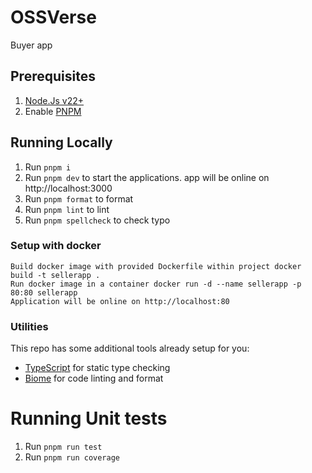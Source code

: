 # OSSVerse

Buyer app

## Prerequisites

1. [Node.Js v22+](https://nodejs.org/)
1. Enable [PNPM](https://pnpm.io/installation)

## Running Locally

1. Run `pnpm i`
2. Run `pnpm dev` to start the applications. app will be online on  http://localhost:3000
3. Run `pnpm format` to format
4. Run `pnpm lint` to lint
5. Run `pnpm spellcheck` to check typo

### Setup with docker

    Build docker image with provided Dockerfile within project docker build -t sellerapp .
    Run docker image in a container docker run -d --name sellerapp -p 80:80 sellerapp
    Application will be online on http://localhost:80


### Utilities
This repo has some additional tools already setup for you:

- [TypeScript](https://www.typescriptlang.org/) for static type checking
- [Biome](https://biomejs.dev/) for code linting and format


# Running Unit tests
1. Run `pnpm run test`
2. Run `pnpm run coverage`
